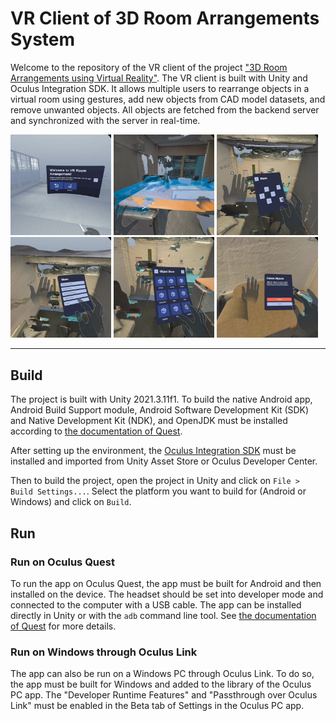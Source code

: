 # VR Client of 3D Room Arrangements System

Welcome to the repository of the VR client of the project ["3D Room Arrangements using Virtual Reality"](https://github.com/MixedRealityETHZ/3d-vr-room-arrangements). The VR client is built with Unity and Oculus Integration SDK. It allows multiple users to rearrange objects in a virtual room using gestures, add new objects from CAD model datasets, and remove unwanted objects. All objects are fetched from the backend server and synchronized with the server in real-time.

<img src="images/select-room.png" width="32%"/>&nbsp;<img src="images/one-hand.png" width="32%"/>&nbsp;<img src="images/move.png" width="32%"/><br/><img src="images/menu.png" width="32%"/>&nbsp;<img src="images/obj-store.png" width="32%"/>&nbsp;<img src="images/delete.png" width="32%"/>

---

## Build

The project is built with Unity 2021.3.11f1. To build the native Android app, Android Build Support module, Android Software Development Kit (SDK) and Native Development Kit (NDK), and OpenJDK must be installed according to [the documentation of Quest](https://developer.oculus.com/documentation/unity/book-unity-gsg/#install-unity-editor).

After setting up the environment, the [Oculus Integration SDK](https://developer.oculus.com/documentation/unity/unity-import/#import-sdk-from-unity-asset-store) must be installed and imported from Unity Asset Store or Oculus Developer Center.

Then to build the project, open the project in Unity and click on `File > Build Settings...`. Select the platform you want to build for (Android or Windows) and click on `Build`.

## Run

### Run on Oculus Quest

To run the app on Oculus Quest, the app must be built for Android and then installed on the device. The headset should be set into developer mode and connected to the computer with a USB cable. The app can be installed directly in Unity or with the `adb` command line tool. See [the documentation of Quest](https://developer.oculus.com/documentation/unity/unity-enable-device/) for more details.

### Run on Windows through Oculus Link

The app can also be run on a Windows PC through Oculus Link. To do so, the app must be built for Windows and added to the library of the Oculus PC app. The "Developer Runtime Features" and "Passthrough over Oculus Link" must be enabled in the Beta tab of Settings in the Oculus PC app.
